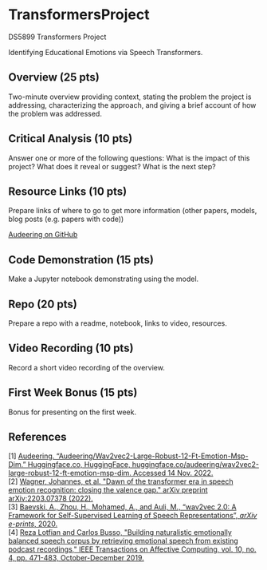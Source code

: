 # TransformersProject
DS5899 Transformers Project

Identifying Educational Emotions via Speech Transformers.

## Overview (25 pts)
Two-minute overview providing context, stating the problem the project is addressing, characterizing the approach, and giving a brief account of how the problem was addressed.

## Critical Analysis (10 pts)
Answer one or more of the following questions: What is the impact of this project? What does it reveal or suggest? What is the next step?

## Resource Links (10 pts)
Prepare links of where to go to get more information (other papers, models, blog posts (e.g. papers with code))

[Audeering on GitHub](https://github.com/audeering)

## Code Demonstration (15 pts)
Make a Jupyter notebook demonstrating using the model.

## Repo (20 pts)
Prepare a repo with a readme, notebook, links to video, resources.

## Video Recording (10 pts)
Record a short video recording of the overview.

## First Week Bonus (15 pts)
Bonus for presenting on the first week. 

## References
<a id="1">[1]</a>
[Audeering. “Audeering/Wav2vec2-Large-Robust-12-Ft-Emotion-Msp-Dim.” Huggingface.co, HuggingFace, huggingface.co/audeering/wav2vec2-large-robust-12-ft-emotion-msp-dim. Accessed 14 Nov. 2022.](https://huggingface.co/audeering/wav2vec2-large-robust-12-ft-emotion-msp-dim)
<br>
<a id="2">[2]</a>
[Wagner, Johannes, et al. "Dawn of the transformer era in speech emotion recognition: closing the valence gap." arXiv preprint arXiv:2203.07378 (2022).](https://arxiv.org/pdf/2203.07378.pdf)
<br>
<a id="3">[3]</a>
[Baevski, A., Zhou, H., Mohamed, A., and Auli, M., “wav2vec 2.0: A Framework for Self-Supervised Learning of Speech Representations”, <i>arXiv e-prints</i>, 2020.](https://ai.facebook.com/blog/wav2vec-20-learning-the-structure-of-speech-from-raw-audio/)
<br>
<a id="4">[4]</a>
[Reza Lotfian and Carlos Busso, "Building naturalistic emotionally balanced speech corpus by retrieving emotional speech from existing podcast recordings," IEEE Transactions on Affective Computing, vol. 10, no. 4, pp. 471-483, October-December 2019.](https://ecs.utdallas.edu/research/researchlabs/msp-lab/MSP-Podcast.html)
